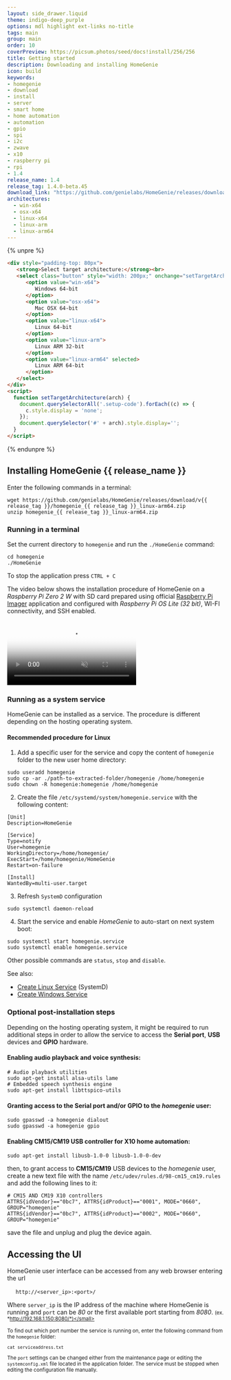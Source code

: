 ```yaml
---
layout: side_drawer.liquid
theme: indigo-deep_purple
options: mdl highlight ext-links no-title
tags: main
group: main
order: 10
coverPreview: https://picsum.photos/seed/docs!install/256/256
title: Getting started
description: Downloading and installing HomeGenie
icon: build
keywords:
- homegenie
- download
- install
- server
- smart home
- home automation
- automation
- gpio
- spi
- i2c
- zwave
- x10
- raspberry pi
- rpi
- 1.4
release_name: 1.4
release_tag: 1.4.0-beta.45
download_link: "https://github.com/genielabs/HomeGenie/releases/download/v{{release_tag}}/homegenie_{{release_tag}}"
architectures:
  - win-x64
  - osx-x64
  - linux-x64
  - linux-arm
  - linux-arm64
---
```


{% unpre %}
```html
<div style="padding-top: 80px">
   <strong>Select target architecture:</strong><br>
   <select class="button" style="width: 200px;" onchange="setTargetArchitecture(this.value)">
      <option value="win-x64">
         Windows 64-bit
      </option>
      <option value="osx-x64">
         Mac OSX 64-bit
      </option>
      <option value="linux-x64">
         Linux 64-bit
      </option>
      <option value="linux-arm">
         Linux ARM 32-bit
      </option>
      <option value="linux-arm64" selected>
         Linux ARM 64-bit
      </option>
   </select>
</div>
<script>
  function setTargetArchitecture(arch) {
    document.querySelectorAll('.setup-code').forEach((c) => {
      c.style.display = 'none';
    });
    document.querySelector('#' + arch).style.display='';
  }
</script>
```
{% endunpre %}

## Installing HomeGenie {{ release_name }}

<div id="win-x64" class="setup-code" style="display: none">
    <p>Enter the following commands in a terminal:</p>
<pre><code class="language-bash">curl https://github.com/genielabs/HomeGenie/releases/download/v{{ release_tag }}/homegenie_{{ release_tag }}_win-x64.zip
tar -xf homegenie_{{ release_tag }}_win-x64.zip
</code></pre>
</div>

<div id="osx-x64" class="setup-code" style="display: none">
    <p>Enter the following commands in a terminal:</p>
<pre><code class="language-bash">curl https://github.com/genielabs/HomeGenie/releases/download/v{{ release_tag }}/homegenie_{{ release_tag }}_osx-x64.zip
unzip homegenie_{{ release_tag }}_osx-x64.zip
</code></pre>
</div>

<div id="linux-x64" class="setup-code" style="display: none">
    <p>Enter the following commands in a terminal:</p>
<pre><code class="language-bash">wget https://github.com/genielabs/HomeGenie/releases/download/v{{ release_tag }}/homegenie_{{ release_tag }}_linux-x64.zip
unzip homegenie_{{ release_tag }}_linux-x64.zip
</code></pre>
</div>

<div id="linux-arm" class="setup-code" style="display: none">
    <p>Enter the following commands in a terminal:</p>
<pre><code class="language-bash">wget https://github.com/genielabs/HomeGenie/releases/download/v{{ release_tag }}/homegenie_{{ release_tag }}_linux-arm.zip
unzip homegenie_{{ release_tag }}_linux-arm.zip
</code></pre>
</div>

<div id="linux-arm64" class="setup-code">
    <p>Enter the following commands in a terminal:</p>
<pre><code class="language-bash">wget https://github.com/genielabs/HomeGenie/releases/download/v{{ release_tag }}/homegenie_{{ release_tag }}_linux-arm64.zip
unzip homegenie_{{ release_tag }}_linux-arm64.zip
</code></pre>
</div>


### Running in a terminal

Set the current directory to `homegenie` and run the `./HomeGenie` command:

```shell
cd homegenie
./HomeGenie
```

To stop the application press `CTRL + C`





The video below shows the installation procedure of HomeGenie on a
*Raspberry Pi Zero 2 W* with SD card prepared using official
[Raspberry Pi Imager](https://www.raspberrypi.com/software/)
application and configured with *Raspberry Pi OS Lite (32 bit)*, WI-FI connectivity,
and SSH enabled.


<div class="media-container">

   <video id="video1" src="images/homegenie_install.m4v"
      controls muted
      poster="images/homegenie_install.png"
      style="max-width:100%;"></video>

</div>
<script type="text/javascript">
const video= document.getElementById('video1');       
video.addEventListener('ended',function(){
    video.load();     
},false);
</script>






### Running as a system service

HomeGenie can be installed as a service. The procedure is different depending on the
hosting operating system.

#### Recommended procedure for Linux

1) Add a specific user for the service and copy the content of `homegenie` folder
   to the new user home directory:

```shell
sudo useradd homegenie
sudo cp -ar ./path-to-extracted-folder/homegenie /home/homegenie
sudo chown -R homegenie:homegenie /home/homegenie
```

2) Create the file `/etc/systemd/system/homegenie.service` with the following content:
```shell
[Unit]
Description=HomeGenie

[Service]
Type=notify
User=homegenie
WorkingDirectory=/home/homegenie/
ExecStart=/home/homegenie/HomeGenie
Restart=on-failure

[Install]
WantedBy=multi-user.target
```

3) Refresh `SystemD` configuration
```shell
sudo systemctl daemon-reload
```

4) Start the service and enable <em>HomeGenie</em> to auto-start on next system boot:
```shell
sudo systemctl start homegenie.service
sudo systemctl enable homegenie.service
```

Other possible commands are `status`, `stop` and `disable`.


See also:
- [Create Linux Service](https://devblogs.microsoft.com/dotnet/net-core-and-systemd/#create-unit-files) (SystemD)
- [Create Windows Service](https://learn.microsoft.com/en-us/dotnet/core/extensions/windows-service#create-the-windows-service)


### Optional post-installation steps

Depending on the hosting operating system, it might be required to run additional steps
in order to allow the service to access the **Serial port**, **USB** devices and **GPIO** hardware.

#### Enabling **audio playback** and **voice synthesis**:
```shell
# Audio playback utilities
sudo apt-get install alsa-utils lame
# Embedded speech synthesis engine
sudo apt-get install libttspico-utils
```

#### Granting access to the **Serial port** and/or **GPIO** to the *homegenie* user:
```shell
sudo gpasswd -a homegenie dialout
sudo gpasswd -a homegenie gpio
```

#### Enabling CM15/CM19 USB controller for X10 home automation:
```shell
sudo apt-get install libusb-1.0-0 libusb-1.0-0-dev
```
then, to grant access to **CM15/CM19** USB devices to the *homegenie* user, create a new text file
with the name `/etc/udev/rules.d/98-cm15_cm19.rules` and add the following lines to it:
```shell
# CM15 AND CM19 X10 controllers
ATTRS{idVendor}=="0bc7", ATTRS{idProduct}=="0001", MODE="0660", GROUP="homegenie"
ATTRS{idVendor}=="0bc7", ATTRS{idProduct}=="0002", MODE="0660", GROUP="homegenie"
```
save the file and unplug and plug the device again.


## Accessing the UI

HomeGenie user interface can be accessed from any web browser entering the url

&nbsp;&nbsp;&nbsp;&nbsp; `http://<server_ip>:<port>/`

Where `server_ip` is the IP address of the machine where HomeGenie is running and `port` can be *80*
or the first available port starting from *8080*.
<small>(ex. *http://192.168.1.150:8080/*)</small>

To find out which port number the service is running on, enter the following command from the `homegenie` folder:

```shell
cat serviceaddress.txt
```

The `port` settings can be changed either from the maintenance page
or editing the `systemconfig.xml` file located in the application folder.
The service must be stopped when editing the configuration file manually.




